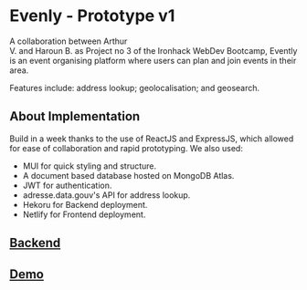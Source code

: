 # Evenly - Prototype v1

A collaboration between Arthur V. and Haroun B. as Project no 3 of the Ironhack WebDev Bootcamp, Evently is an event organising platform where users can plan and join events in their area.

Features include: address lookup; geolocalisation; and geosearch.

## About Implementation

Build in a week thanks to the use of ReactJS and ExpressJS, which allowed for ease of collaboration and rapid prototyping. We also used:

- MUI for quick styling and structure.
- A document based database hosted on MongoDB Atlas.
- JWT for authentication.
- adresse.data.gouv's API for address lookup.
- Hekoru for Backend deployment.
- Netlify for Frontend deployment.

## [Backend](https://github.com/haroun-b/evently-api)

## [Demo](https://evently-app.netlify.app)
